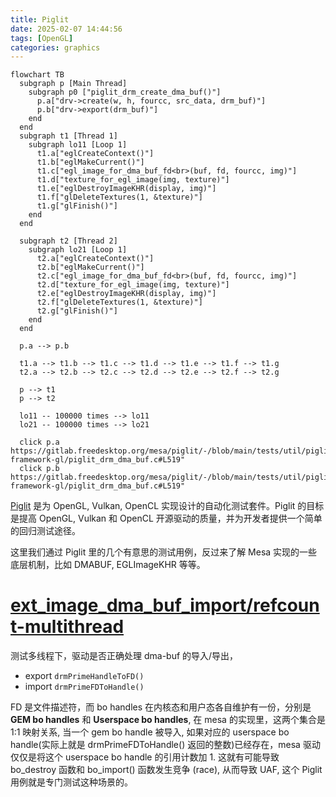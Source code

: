 ```yaml
---
title: Piglit
date: 2025-02-07 14:44:56
tags: [OpenGL]
categories: graphics
---
```



```mermaid
flowchart TB
  subgraph p [Main Thread]
    subgraph p0 ["piglit_drm_create_dma_buf()"]
      p.a["drv->create(w, h, fourcc, src_data, drm_buf)"]
      p.b["drv->export(drm_buf)"]
    end
  end
  subgraph t1 [Thread 1]
    subgraph lo11 [Loop 1]
      t1.a["eglCreateContext()"]
      t1.b["eglMakeCurrent()"]
      t1.c["egl_image_for_dma_buf_fd<br>(buf, fd, fourcc, img)"]
      t1.d["texture_for_egl_image(img, texture)"]
      t1.e["eglDestroyImageKHR(display, img)"]
      t1.f["glDeleteTextures(1, &texture)"]
      t1.g["glFinish()"]
    end
  end

  subgraph t2 [Thread 2]
    subgraph lo21 [Loop 1]
      t2.a["eglCreateContext()"]
      t2.b["eglMakeCurrent()"]
      t2.c["egl_image_for_dma_buf_fd<br>(buf, fd, fourcc, img)"]
      t2.d["texture_for_egl_image(img, texture)"]
      t2.e["eglDestroyImageKHR(display, img)"]
      t2.f["glDeleteTextures(1, &texture)"]
      t2.g["glFinish()"]
    end
  end

  p.a --> p.b

  t1.a --> t1.b --> t1.c --> t1.d --> t1.e --> t1.f --> t1.g
  t2.a --> t2.b --> t2.c --> t2.d --> t2.e --> t2.f --> t2.g

  p --> t1
  p --> t2

  lo11 -- 100000 times --> lo11
  lo21 -- 100000 times --> lo21

  click p.a https://gitlab.freedesktop.org/mesa/piglit/-/blob/main/tests/util/piglit-framework-gl/piglit_drm_dma_buf.c#L519"
  click p.b https://gitlab.freedesktop.org/mesa/piglit/-/blob/main/tests/util/piglit-framework-gl/piglit_drm_dma_buf.c#L519"
```

<!--more-->

[Piglit](https://gitlab.freedesktop.org/mesa/piglit) 是为 OpenGL, Vulkan, OpenCL 实现设计的自动化测试套件。Piglit 的目标是提高 OpenGL, Vulkan 和 OpenCL 开源驱动的质量，并为开发者提供一个简单的回归测试途径。

这里我们通过 Piglit 里的几个有意思的测试用例，反过来了解 Mesa 实现的一些底层机制，比如 DMABUF, EGLImageKHR 等等。

# [ext_image_dma_buf_import/refcount-multithread](https://gitlab.freedesktop.org/mesa/piglit/-/blob/main/tests/spec/ext_image_dma_buf_import/refcount-multithread.c)

测试多线程下，驱动是否正确处理 dma-buf 的导入/导出，

- export `drmPrimeHandleToFD()`
- import `drmPrimeFDToHandle()`

FD 是文件描述符，而 bo handles 在内核态和用户态各自维护有一份，分别是 **GEM bo handles** 和 **Userspace bo handles**, 在 mesa 的实现里，这两个集合是 1:1 映射关系, 当一个 gem bo handle 被导入, 如果对应的 userspace bo handle(实际上就是 drmPrimeFDToHandle() 返回的整数)已经存在，mesa 驱动仅仅是将这个 userspace bo handle 的引用计数加 1. 这就有可能导致 bo_destroy 函数和 bo_import() 函数发生竞争 (race), 从而导致 UAF, 这个 Piglit 用例就是专门测试这种场景的。
